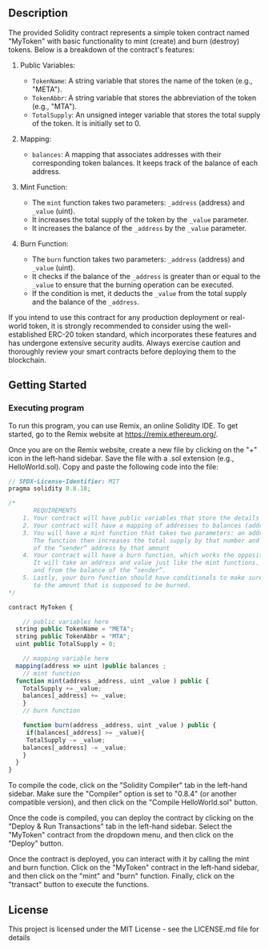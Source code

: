 ## Description
The provided Solidity contract represents a simple token contract named "MyToken" with basic functionality to mint (create) and burn (destroy) tokens. Below is a breakdown of the contract's features:

1. Public Variables:
   - `TokenName`: A string variable that stores the name of the token (e.g., "META").
   - `TokenAbbr`: A string variable that stores the abbreviation of the token (e.g., "MTA").
   - `TotalSupply`: An unsigned integer variable that stores the total supply of the token. It is initially set to 0.

2. Mapping:
   - `balances`: A mapping that associates addresses with their corresponding token balances. It keeps track of the balance of each address.

3. Mint Function:
   - The `mint` function takes two parameters: `_address` (address) and `_value` (uint).
   - It increases the total supply of the token by the `_value` parameter.
   - It increases the balance of the `_address` by the `_value` parameter.

4. Burn Function:
   - The `burn` function takes two parameters: `_address` (address) and `_value` (uint).
   - It checks if the balance of the `_address` is greater than or equal to the `_value` to ensure that the burning operation can be executed.
   - If the condition is met, it deducts the `_value` from the total supply and the balance of the `_address`.


If you intend to use this contract for any production deployment or real-world token, it is strongly recommended to consider using the well-established ERC-20 token standard, which incorporates these features and has undergone extensive security audits. Always exercise caution and thoroughly review your smart contracts before deploying them to the blockchain.

## Getting Started

### Executing program

To run this program, you can use Remix, an online Solidity IDE. To get started, go to the Remix website at https://remix.ethereum.org/.

Once you are on the Remix website, create a new file by clicking on the "+" icon in the left-hand sidebar. Save the file with a .sol extension (e.g., HelloWorld.sol). Copy and paste the following code into the file:

```javascript
// SPDX-License-Identifier: MIT
pragma solidity 0.8.18;

/*
       REQUIREMENTS
    1. Your contract will have public variables that store the details about your coin (Token Name, Token Abbrv., Total Supply)
    2. Your contract will have a mapping of addresses to balances (address => uint)
    3. You will have a mint function that takes two parameters: an address and a value. 
       The function then increases the total supply by that number and increases the balance 
       of the “sender” address by that amount
    4. Your contract will have a burn function, which works the opposite of the mint function, as it will destroy tokens. 
       It will take an address and value just like the mint functions. It will then deduct the value from the total supply 
       and from the balance of the “sender”.
    5. Lastly, your burn function should have conditionals to make sure the balance of "sender" is greater than or equal 
       to the amount that is supposed to be burned.
*/

contract MyToken {

    // public variables here
  string public TokenName = "META";
  string public TokenAbbr = "MTA";
  uint public TotalSupply = 0;

    // mapping variable here
  mapping(address => uint )public balances ;
    // mint function
  function mint(address _address, uint _value ) public {
    TotalSupply += _value;
    balances[_address] += _value;
    }
    // burn function

    function burn(address _address, uint _value ) public {
     if(balances[_address] >= _value){   
     TotalSupply -= _value;
    balances[_address] -= _value;
    }
  }
}

```

To compile the code, click on the "Solidity Compiler" tab in the left-hand sidebar. Make sure the "Compiler" option is set to "0.8.4" (or another compatible version), and then click on the "Compile HelloWorld.sol" button.

Once the code is compiled, you can deploy the contract by clicking on the "Deploy & Run Transactions" tab in the left-hand sidebar. Select the "MyToken" contract from the dropdown menu, and then click on the "Deploy" button.

Once the contract is deployed, you can interact with it by calling the mint and burn function. Click on the "MyToken" contract in the left-hand sidebar, and then click on the "mint" and "burn" function. Finally, click on the "transact" button to execute the functions.

## License

This project is licensed under the MIT License - see the LICENSE.md file for details
